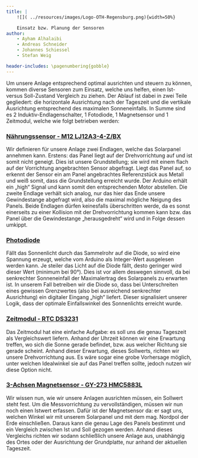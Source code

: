 ```yaml
---
title: |
    ![]( ../resources/images/Logo-OTH-Regensburg.png){width=50%}

    Einsatz bzw. Planung der Sensoren
author:
    - Ayham Alhalaibi
    - Andreas Schneider
    - Johannes Schiessel
    - Stefan Weig

header-includes: \pagenumbering{gobble}
---
```


Um unsere Anlage entsprechend optimal ausrichten und steuern zu können, kommen diverse Sensoren zum Einsatz, welche uns helfen, einen Ist- versus Soll-Zustand Vergleich zu ziehen. Der Ablauf ist dabei in zwei Teile gegliedert: die horizontale Ausrichtung nach der Tageszeit und die vertikale Ausrichtung entsprechend des maximalen Sonneneinfalls. In Summe sind es 2 Induktiv-Endlagenschalter, 1 Fotodiode, 1 Magnetsensor und 1 Zeitmodul, welche wie folgt betrieben werden:

### [N&auml;hrungssensor - M12 LJ12A3-4-Z/BX ](https://www.az-delivery.de/en/products/lj12a3-4-z-bx-induktiver-naherungssensor)

Wir definieren für unsere Anlage zwei Endlagen, welche das Solarpanel annehmen kann. Erstens: das Panel liegt auf der Drehvorrichtung auf und ist somit nicht geneigt. Dies ist unsere Grundstellung; sie wird mit einem flach auf der Vorrichtung angebrachten Sensor abgefragt. Liegt das Panel auf, so erkennt der Sensor ein am Panel angebrachtes Referenzstück aus Metall und weiß somit, dass die Grundstellung erreicht wurde. Der Arduino erhält ein „high“ Signal und kann somit den entsprechenden Motor abstellen. Die zweite Endlage verhält sich analog, nur das hier das Ende unsere Gewindestange abgefragt wird, also die maximal mögliche Neigung des Panels. Beide Endlagen dürfen keinesfalls überschritten werde, da es sonst einerseits zu einer Kollision mit der Drehvorrichtung kommen kann bzw. das Panel über die Gewindestange „herausgedreht“ wird und in Folge dessen umkippt.

### [Photodiode](https://www.amazon.de/sourcing-map-Photodiode-Terminals-Lichterkennung/dp/B07MCT3QQQ)

Fällt das Sonnenlicht durch das Sammelrohr auf die Diode, so wird eine Spannung erzeugt, welche vom Arduino als Integer-Wert ausgelesen werden kann. Je steiler das Licht auf die Diode fällt, desto geringer wird dieser Wert (minimum bei 90°). Dies ist vor allem deswegen sinnvoll, da bei senkrechter Sonneneinfall der Maximalertrag des Solarpanels zu erwarten ist. In unserem Fall betreiben wir die Diode so, dass bei Unterschreiten eines gewissen Grenzwertes (also bei ausreichend senkrechter Ausrichtung) ein digitaler Eingang „high“ liefert. Dieser signalisiert unserer Logik, dass der optimale Einfallswinkel des Sonnenlichts erreicht wurde.

### [Zeitmodul - RTC DS3231 ](https://www.az-delivery.de/en/products/ds3231-real-time-clock?_pos=2&_sid=2216c6744&_ss=r)

Das Zeitmodul hat eine einfache Aufgabe: es soll uns die genau Tageszeit als Vergleichswert liefern. Anhand der Uhrzeit können wir eine Erwartung treffen, wo sich die Sonne gerade befindet, bzw. aus welcher Richtung sie gerade scheint. Anhand dieser Erwartung, dieses Sollwerts, richten wir unsere Drehvorrichtung aus. Es wäre sogar eine grobe Vorhersage möglich, unter welchen Idealwinkel sie auf das Panel treffen sollte, jedoch nutzen wir diese Option nicht.

### [3-Achsen Magnetsensor - GY-273 HMC5883L]()

Wir wissen nun, wie wir unsere Anlagen ausrichten müssen, ein Sollwert steht fest. Um die Messvorrichtung zu vervollständigen, müssen wir nun noch einen Istwert erfassen. Dafür ist der Magnetsensor da: er sagt uns, welchen Winkel wir mit unserem Solarpanel und mit dem mag. Nordpol der Erde einschließen. Daraus kann die genau Lage des Panels bestimmt und ein Vergleich zwischen Ist und Soll gezogen werden. Anhand dieses Vergleichs richten wir sodann schließlich unsere Anlage aus, unabhängig des Ortes oder der Ausrichtung der Grundplatte, nur anhand der aktuellen Tageszeit.
